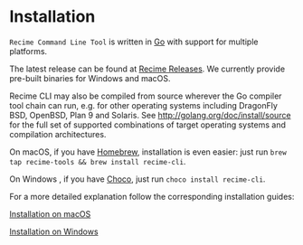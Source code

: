 # Installation

`Recime Command Line Tool` is written in [Go](https://golang.org) with support for multiple platforms.


The latest release can be found at [Recime Releases](https://github.com/Recime/recime-cli/releases). We currently provide pre-built binaries for  Windows and macOS.

Recime CLI may also be compiled from source wherever the Go compiler tool chain can run, e.g. for other operating systems including DragonFly BSD, OpenBSD, Plan 9 and Solaris. See http://golang.org/doc/install/source for the full set of supported combinations of target operating systems and compilation architectures.


On macOS, if you have [Homebrew](https://brew.sh), installation is even easier: just run `brew tap recime-tools && brew install recime-cli`.

On Windows , if you have [Choco](https://chocolatey.org), just run `choco install recime-cli`.

For a more detailed explanation follow the corresponding installation guides:

[Installation on macOS](/macos_install_recime_cli.md)

[Installation on Windows](/windows_install_recime_cli.md)
